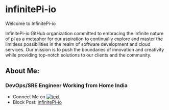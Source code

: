 # infinitePi-io

Welcome to InfinitePi-io

InfinitePi-io GitHub organization committed to embracing the infinite nature of pi as a metaphor for our aspiration to continually explore and master the limitless possibilities in the realm of software development and cloud services. Our mission is to push the boundaries of innovation and creativity while providing top-notch solutions to our clients and the community.

## About Me:

### DevOps/SRE Engineer Working from Home India

- Connect Me on [![text](https://img.shields.io/badge/LinkedIn-0077B5?style=for-the-badge&logo=linkedin&logoColor=white)](https://www.linkedin.com/in/satish-tripathi-91568b112/)
- Block Post: [infinitePi-io](https://infinitepi-io.github.io/)
